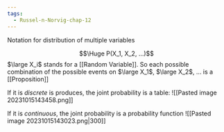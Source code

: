 ```yaml
---
tags:
  - Russel-n-Norvig-chap-12
---
```

Notation for distribution of multiple variables

$$\Huge P(X_1, X_2, ...)$$
$\large X_i$ stands for a [[Random Variable]]. So each possible combination of the possible events on $\large X_1$, $\large X_2$, ... is a [[Proposition]]

If it is *discrete* is produces, the joint probability is a table:
![[Pasted image 20231015143458.png]]

If it is *continuous*, the joint probability is a probability function
![[Pasted image 20231015143023.png|300]]